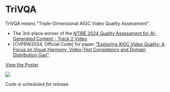 # TriVQA
TriVQA means "Triple-Dimensional AIGC Video Quality Assessment".

- The 3rd-place winner of the [NTIRE 2024 Quality Assessment for AI-Generated Content - Track 2 Video](https://codalab.lisn.upsaclay.fr/competitions/17621#learn_the_details).
- [CVPRW2024, Official Code] for paper ["Exploring AIGC Video Quality: A Focus on Visual Harmony, Video-Text Consistency and Domain Distribution Gap"](https://arxiv.org/abs/2404.13573).



[View the Poster](poster.pdf)

![](poster.png)

*Code is scheduled for release.*
